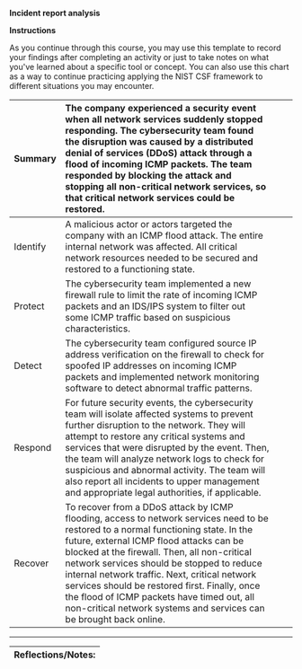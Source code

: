 

**Incident report analysis**

**Instructions**

As you continue through this course, you may use this template to record your findings after completing an activity or just to take notes on what you've learned about a specific tool or concept. You can also use this chart as a way to continue practicing applying the NIST CSF framework to different situations you may encounter.

| Summary | The company experienced a security event when all network services suddenly stopped responding. The cybersecurity team found the disruption was caused by a distributed denial of services (DDoS) attack through a flood of incoming ICMP packets. The team responded by blocking the attack and stopping all non-critical network services, so that critical network services could be restored. |  |  |
| :---- | :---- | ----- | ----- |
| Identify | A malicious actor or actors targeted the company with an ICMP flood attack. The entire internal network was affected. All critical network resources needed to be secured and restored to a functioning state. |  |  |
| Protect | The cybersecurity team implemented a new firewall rule to limit the rate of incoming ICMP packets and an IDS/IPS system to filter out some ICMP traffic based on suspicious characteristics. |  |  |
| Detect | The cybersecurity team configured source IP address verification on the firewall to check for spoofed IP addresses on incoming ICMP packets and implemented network monitoring software to detect abnormal traffic patterns.  |  |  |
| Respond | For future security events, the cybersecurity team will isolate affected systems to prevent further disruption to the network. They will attempt to restore any critical systems and services that were disrupted by the event. Then, the team will analyze network logs to check for suspicious and abnormal activity. The team will also report all incidents to upper management and appropriate legal authorities, if applicable. |  |  |
| Recover | To recover from a DDoS attack by ICMP flooding, access to network services need to be restored to a normal functioning state. In the future, external ICMP flood attacks can be blocked at the firewall. Then, all non-critical network services should be stopped to reduce internal network traffic. Next, critical network services should be restored first. Finally, once the flood of ICMP packets have timed out, all non-critical network systems and services can be brought back online. |  |  |

---

| Reflections/Notes: |
| :---- |

